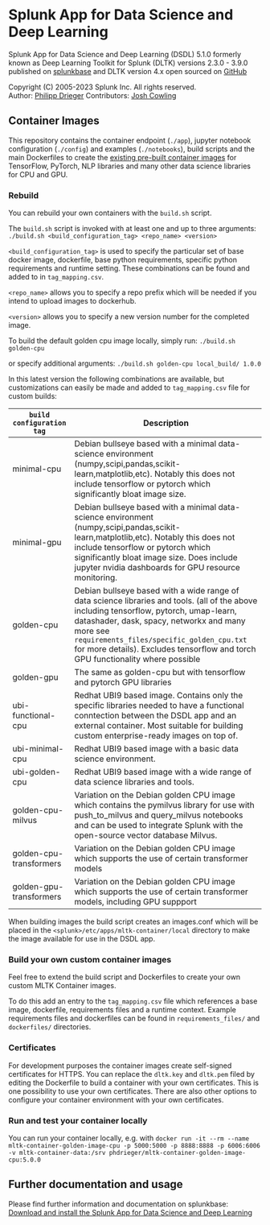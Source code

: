 # Splunk App for Data Science and Deep Learning

Splunk App for Data Science and Deep Learning (DSDL) 5.1.0
formerly known as Deep Learning Toolkit for Splunk (DLTK) versions 2.3.0 - 3.9.0 published on [splunkbase](https://splunkbase.splunk.com/app/4607/)
and DLTK version 4.x open sourced on [GitHub](https://github.com/splunk/deep-learning-toolkit)

Copyright (C) 2005-2023 Splunk Inc. All rights reserved.  
Author: [Philipp Drieger]()
Contributors: [Josh Cowling](https://www.linkedin.com/in/josh-cowling/)

## Container Images

This repository contains the container endpoint (`./app`), jupyter notebook configuration (`./config`) and examples (`./notebooks`), build scripts and the main Dockerfiles to create the [existing pre-built container images](https://hub.docker.com/u/phdrieger) for TensorFlow, PyTorch, NLP libraries and many other data science libraries for CPU and GPU.

### Rebuild 
You can rebuild your own containers with the `build.sh` script.

The `build.sh` script is invoked with at least one and up to three arguments:
`./build.sh <build_configuration_tag> <repo_name> <version>`

`<build_configuration_tag>` is used to specify the particular set of base docker image, dockerfile, base python requirements, specific python requirements and runtime setting.
These combinations can be found and added to in `tag_mapping.csv`.

`<repo_name>` allows you to specify a repo prefix which will be needed if you intend to upload images to dockerhub.

`<version>` allows you to specify a new version number for the completed image.

To build the default golden cpu image locally, simply run:
`./build.sh golden-cpu`

or specify additional arguments:
`./build.sh golden-cpu local_build/ 1.0.0`

In this latest version the following combinations are available, but customizations can easily be made and added to `tag_mapping.csv` file for custom builds:

| `build configuration tag` | Description |
| --- | --- |
| minimal-cpu | Debian bullseye based with a minimal data-science environment (numpy,scipi,pandas,scikit-learn,matplotlib,etc). Notably this does not include tensorflow or pytorch which significantly bloat image size. |
| minimal-gpu | Debian bullseye based with a minimal data-science environment (numpy,scipi,pandas,scikit-learn,matplotlib,etc). Notably this does not include tensorflow or pytorch which significantly bloat image size. Does include jupyter nvidia dashboards for GPU resource monitoring. |
| golden-cpu | Debian bullseye based with a wide range of data science libraries and tools. (all of the above including tensorflow, pytorch, umap-learn, datashader, dask, spacy, networkx and many more see `requirements_files/specific_golden_cpu.txt` for more details). Excludes tensorflow and torch GPU functionality where possible | 
| golden-gpu | The same as golden-cpu but with tensorflow and pytorch GPU libraries |
| ubi-functional-cpu | Redhat UBI9 based image. Contains only the specific libraries needed to have a functional conntection between the DSDL app and an external container. Most suitable for building custom enterprise-ready images on top of. |
| ubi-minimal-cpu | Redhat UBI9 based image with a basic data science environment. |
| ubi-golden-cpu | Redhat UBI9 based image with a wide range of data science libraries and tools. |
| golden-cpu-milvus | Variation on the Debian golden CPU image which contains the pymilvus library for use with push_to_milvus and query_milvus notebooks and can be used to integrate Splunk with the open-source vector database Milvus. |
| golden-cpu-transformers | Variation on the Debian golden CPU image which supports the use of certain transformer models |
| golden-gpu-transformers | Variation on the Debian golden CPU image which supports the use of certain transformer models, including GPU suppport |

When building images the build script creates an images.conf which will be placed in the `<splunk>/etc/apps/mltk-container/local` directory to make the image available for use in the DSDL app.

### Build your own custom container images
Feel free to extend the build script and Dockerfiles to create your own custom MLTK Container images.

To do this add an entry to the `tag_mapping.csv` file which references a base image, dockerfile, requirements files and a runtime context.
Example requirements files and dockerfiles can be found in `requirements_files/` and `dockerfiles/` directories.

### Certificates
For development purposes the container images create self-signed certificates for HTTPS. You can replace the `dltk.key` and `dltk.pem` filed by editing the Dockerfile to build a container with your own certificates. This is one possibility to use your own certificates. There are also other options to configure your container environment with your own certificates.

### Run and test your container locally
You can run your container locally, e.g. with `docker run -it --rm --name mltk-container-golden-image-cpu -p 5000:5000 -p 8888:8888 -p 6006:6006 -v mltk-container-data:/srv phdrieger/mltk-container-golden-image-cpu:5.0.0`

## Further documentation and usage

Please find further information and documentation on splunkbase: [Download and install the Splunk App for Data Science and Deep Learning](https://splunkbase.splunk.com/app/4607/)

